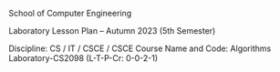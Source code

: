 School of Computer Engineering

Laboratory Lesson Plan – Autumn 2023 (5th Semester)

Discipline: CS / IT / CSCE / CSCE
Course Name and Code: Algorithms Laboratory-CS2098 (L-T-P-Cr: 0-0-2-1)
